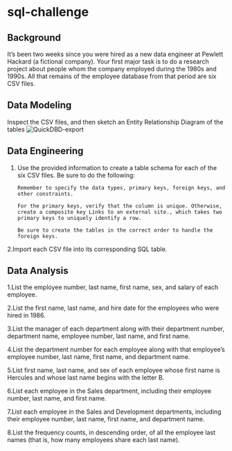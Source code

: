 # sql-challenge
## Background
It’s been two weeks since you were hired as a new data engineer at Pewlett Hackard (a fictional company). Your first major task is to do a research project about people whom the company employed during the 1980s and 1990s. All that remains of the employee database from that period are six CSV files.

## Data Modeling
Inspect the CSV files, and then sketch an Entity Relationship Diagram of the tables
![QuickDBD-export](https://user-images.githubusercontent.com/120171721/218944583-f8e02768-6407-415b-94de-edd9620999a0.png)


## Data Engineering
1. Use the provided information to create a table schema for each of the six CSV files. Be sure to do the following:

       Remember to specify the data types, primary keys, foreign keys, and other constraints.

       For the primary keys, verify that the column is unique. Otherwise, create a composite key Links to an external site., which takes two primary keys to uniquely identify a row.

       Be sure to create the tables in the correct order to handle the foreign keys.

2.Import each CSV file into its corresponding SQL table.

## Data Analysis
1.List the employee number, last name, first name, sex, and salary of each employee.

2.List the first name, last name, and hire date for the employees who were hired in 1986.

3.List the manager of each department along with their department number, department name, employee number, last name, and first name.

4.List the department number for each employee along with that employee’s employee number, last name, first name, and department name.

5.List first name, last name, and sex of each employee whose first name is Hercules and whose last name begins with the letter B.

6.List each employee in the Sales department, including their employee number, last name, and first name.

7.List each employee in the Sales and Development departments, including their employee number, last name, first name, and department name.

8.List the frequency counts, in descending order, of all the employee last names (that is, how many employees share each last name).

